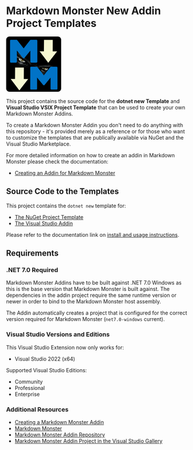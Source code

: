 # Markdown Monster New Addin Project  Templates

<img src="MarkdownMonster_Icon_256.png" width="150"/>

This project contains the source code for the **dotnet new Template** and **Visual Studio VSIX Project Template** that can be used to create your own Markdown Monster Addins. 

To create a Markdown Monster Addin you don't need to do anything with this repository - it's provided merely as a reference or for those who want to customize the templates that are publically available via NuGet and the Visual Studio Marketplace.

For more detailed information on how to create an addin in Markdown Monster please check the documentation:

* [Creating an Addin for Markdown Monster](https://markdownmonster.west-wind.com/docs/_4nb0se717.htm)

## Source Code to the Templates
This project contains the `dotnet new` template for:

* [The NuGet Project Template](https://www.nuget.org/packages/MarkdownMonster.AddinProject.Template/)
* [The Visual Studio Addin](https://marketplace.visualstudio.com/items?itemname=rickstrahl.markdownmonsteraddinproject)


Please refer to the documentation link on [install and usage instructions](https://markdownmonster.west-wind.com/docs/_4ne0s0qoi.htm).

## Requirements

### .NET 7.0 Required
Markdown Monster Addins have to be built against .NET 7.0 Windows as this is the base version that Markdown Monster is built against. The dependencies in the addin project require the same runtime version or newer in order to bind to the Markdown Monster host assembly.

The Addin automatically creates a project that is configured for the correct version required for Markdown Monster (`net7.0-windows` current).

### Visual Studio Versions and Editions
This Visual Studio Extension now only works for:

* Visual Studio 2022 (x64)

Supported Visual Studio Editions:

* Community
* Professional
* Enterprise

### Additional Resources
* [Creating a Markdown Monster Addin](http://markdownmonster.west-wind.com/docs/_4ne0s0qoi.htm)
* [Markdown Monster](https://github.com/rickstrahl/MarkdownMonster)
* [Markdown Monster Addin Repository](https://github.com/RickStrahl/MarkdownMonsterAddinsRegistry)
* [Markdown Monster Addin Project in the Visual Studio Gallery](https://marketplace.visualstudio.com/vsgallery/231f13cc-2348-432c-a69f-82e7b725587e)